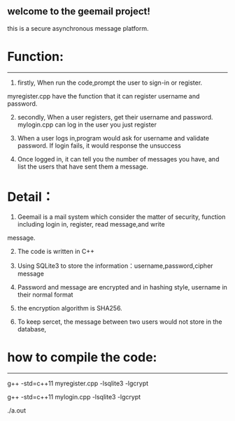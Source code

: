 ## welcome to the geemail project!

this is a secure asynchronous message platform.

# Function:
---------------------------------------------------------------------------------------------------------------------------
1. firstly, When run the code,prompt the user to sign-in or register.

 myregister.cpp have the function that it can register username and password.

2. secondly, When a user registers, get their username and password. mylogin.cpp can log in the user you just register 

3. When a user logs in,program would ask for username and validate password. If login fails, it would response the unsuccess

4. Once logged in, it can tell you the number of messages you have, and list the users that have sent them a message.


# Detail：

1. Geemail is a mail system which consider the matter of security, function including login in, register, read message,and write 

 message.

2. The code is written in C++

3. Using SQLite3 to store the information：username,password,cipher message

4. Password and message are encrypted and in hashing style, username in their normal format

5. the encryption algorithm is SHA256.

6. To keep sercet, the message between two users would not store in the database,




# how to compile the code:
-----------------------------------------------------------------------------------------------------------------------------

g++ -std=c++11 myregister.cpp -lsqlite3 -lgcrypt

g++ -std=c++11 mylogin.cpp -lsqlite3 -lgcrypt

./a.out


